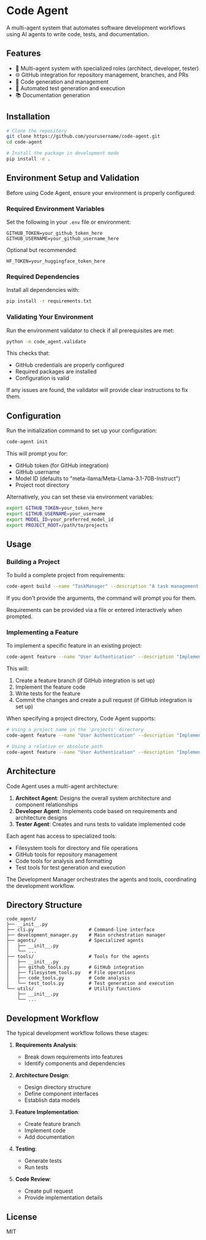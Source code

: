 # Code Agent

A multi-agent system that automates software development workflows using AI agents to write code, tests, and documentation.

## Features

- 🤖 Multi-agent system with specialized roles (architect, developer, tester)
- 🌐 GitHub integration for repository management, branches, and PRs
- 📝 Code generation and management
- 🧪 Automated test generation and execution
- 📚 Documentation generation

## Installation

```bash
# Clone the repository
git clone https://github.com/yourusername/code-agent.git
cd code-agent

# Install the package in development mode
pip install -e .
```

## Environment Setup and Validation

Before using Code Agent, ensure your environment is properly configured:

### Required Environment Variables

Set the following in your `.env` file or environment:

```
GITHUB_TOKEN=your_github_token_here
GITHUB_USERNAME=your_github_username_here
```

Optional but recommended:
```
HF_TOKEN=your_huggingface_token_here
```

### Required Dependencies

Install all dependencies with:

```bash
pip install -r requirements.txt
```

### Validating Your Environment

Run the environment validator to check if all prerequisites are met:

```bash
python -m code_agent.validate
```

This checks that:
- GitHub credentials are properly configured
- Required packages are installed
- Configuration is valid

If any issues are found, the validator will provide clear instructions to fix them.

## Configuration

Run the initialization command to set up your configuration:

```bash
code-agent init
```

This will prompt you for:
- GitHub token (for GitHub integration)
- GitHub username
- Model ID (defaults to "meta-llama/Meta-Llama-3.1-70B-Instruct")
- Project root directory

Alternatively, you can set these via environment variables:

```bash
export GITHUB_TOKEN=your_token_here
export GITHUB_USERNAME=your_username
export MODEL_ID=your_preferred_model_id
export PROJECT_ROOT=/path/to/projects
```

## Usage

### Building a Project

To build a complete project from requirements:

```bash
code-agent build --name "TaskManager" --description "A task management system" --requirements-file requirements.txt --create-repo
```

If you don't provide the arguments, the command will prompt you for them.

Requirements can be provided via a file or entered interactively when prompted.

### Implementing a Feature

To implement a specific feature in an existing project:

```bash
code-agent feature --name "User Authentication" --description "Implement user registration, login, and logout" --project-dir my_project
```

This will:
1. Create a feature branch (if GitHub integration is set up)
2. Implement the feature code
3. Write tests for the feature
4. Commit the changes and create a pull request (if GitHub integration is set up)

When specifying a project directory, Code Agent supports:
```bash
# Using a project name in the 'projects' directory
code-agent feature --name "User Authentication" --description "Implement user auth" --project-dir my_project

# Using a relative or absolute path
code-agent feature --name "User Authentication" --description "Implement user auth" --project-dir ./custom/my_project
```

## Architecture

Code Agent uses a multi-agent architecture:

1. **Architect Agent**: Designs the overall system architecture and component relationships
2. **Developer Agent**: Implements code based on requirements and architecture designs
3. **Tester Agent**: Creates and runs tests to validate implemented code

Each agent has access to specialized tools:
- Filesystem tools for directory and file operations
- GitHub tools for repository management
- Code tools for analysis and formatting
- Test tools for test generation and execution

The Development Manager orchestrates the agents and tools, coordinating the development workflow.

## Directory Structure

```
code_agent/
├── __init__.py
├── cli.py                    # Command-line interface
├── development_manager.py    # Main orchestration manager
├── agents/                   # Specialized agents
│   ├── __init__.py
│   └── ...
├── tools/                    # Tools for the agents
│   ├── __init__.py
│   ├── github_tools.py       # GitHub integration
│   ├── filesystem_tools.py   # File operations
│   ├── code_tools.py         # Code analysis
│   └── test_tools.py         # Test generation and execution
└── utils/                    # Utility functions
    ├── __init__.py
    └── ...
```

## Development Workflow

The typical development workflow follows these stages:

1. **Requirements Analysis**:
   - Break down requirements into features
   - Identify components and dependencies

2. **Architecture Design**:
   - Design directory structure
   - Define component interfaces
   - Establish data models

3. **Feature Implementation**:
   - Create feature branch
   - Implement code
   - Add documentation

4. **Testing**:
   - Generate tests
   - Run tests

5. **Code Review**:
   - Create pull request
   - Provide implementation details

## License

MIT